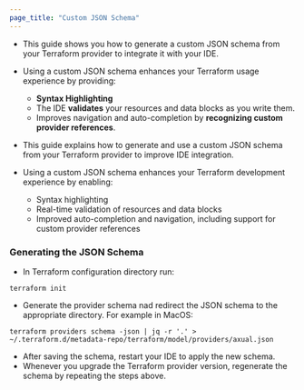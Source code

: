 ```yaml
---
page_title: "Custom JSON Schema"
---
```


- This guide shows you how to generate a custom JSON schema from your Terraform provider to integrate it with your IDE.
- Using a custom JSON schema enhances your Terraform usage experience by providing:
  - **Syntax Highlighting**
  - The IDE **validates** your resources and data blocks as you write them.
  - Improves navigation and auto-completion by **recognizing custom provider references**.

- This guide explains how to generate and use a custom JSON schema from your Terraform provider to improve IDE integration.
- Using a custom JSON schema enhances your Terraform development experience by enabling:
  - Syntax highlighting
  - Real-time validation of resources and data blocks 
  - Improved auto-completion and navigation, including support for custom provider references

### Generating the JSON Schema

- In Terraform configuration directory run:

```shell
terraform init
```

- Generate the provider schema nad redirect the JSON schema to the appropriate directory. For example in MacOS:
```shell
terraform providers schema -json | jq -r '.' > ~/.terraform.d/metadata-repo/terraform/model/providers/axual.json
```

- After saving the schema, restart your IDE to apply the new schema.
- Whenever you upgrade the Terraform provider version, regenerate the schema by repeating the steps above.
